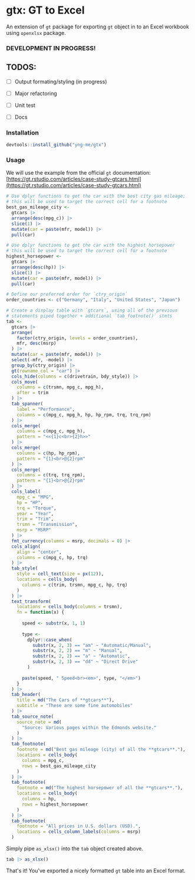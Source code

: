 # gtx: GT to Excel

An extension of `gt` package for exporting `gt` object in to an Excel workbook using `openxlsx` package.

### DEVELOPMENT IN PROGRESS!

## TODOS:
- [ ] Output formating/styling (in progress)
- [ ] Major refactoring
- [ ] Unit test
- [ ] Docs


### Installation

```r
devtools::install_github("yng-me/gtx")
```

### Usage

We will use the example from the official `gt` documentation: [https://gt.rstudio.com/articles/case-study-gtcars.html](https://gt.rstudio.com/articles/case-study-gtcars.html)

```r
# Use dplyr functions to get the car with the best city gas mileage;
# this will be used to target the correct cell for a footnote
best_gas_mileage_city <- 
  gtcars |> 
  arrange(desc(mpg_c)) |>
  slice(1) |>
  mutate(car = paste(mfr, model)) |>
  pull(car)

# Use dplyr functions to get the car with the highest horsepower
# this will be used to target the correct cell for a footnote
highest_horsepower <- 
  gtcars |> 
  arrange(desc(hp)) |>
  slice(1) |>
  mutate(car = paste(mfr, model)) |>
  pull(car)

# Define our preferred order for `ctry_origin`
order_countries <- c("Germany", "Italy", "United States", "Japan")

# Create a display table with `gtcars`, using all of the previous
# statements piped together + additional `tab_footnote()` stmts
tab <-
  gtcars |>
  arrange(
    factor(ctry_origin, levels = order_countries),
    mfr, desc(msrp)
  ) |>
  mutate(car = paste(mfr, model)) |>
  select(-mfr, -model) |>
  group_by(ctry_origin) |>
  gt(rowname_col = "car") |>
  cols_hide(columns = c(drivetrain, bdy_style)) |>
  cols_move(
    columns = c(trsmn, mpg_c, mpg_h),
    after = trim
  ) |>
  tab_spanner(
    label = "Performance",
    columns = c(mpg_c, mpg_h, hp, hp_rpm, trq, trq_rpm)
  ) |>
  cols_merge(
    columns = c(mpg_c, mpg_h),
    pattern = "<<{1}c<br>{2}h>>"
  ) |>
  cols_merge(
    columns = c(hp, hp_rpm),
    pattern = "{1}<br>@{2}rpm"
  ) |>
  cols_merge(
    columns = c(trq, trq_rpm),
    pattern = "{1}<br>@{2}rpm"
  ) |>
  cols_label(
    mpg_c = "MPG",
    hp = "HP",
    trq = "Torque",
    year = "Year",
    trim = "Trim",
    trsmn = "Transmission",
    msrp = "MSRP"
  ) |>
  fmt_currency(columns = msrp, decimals = 0) |>
  cols_align(
    align = "center",
    columns = c(mpg_c, hp, trq)
  ) |>
  tab_style(
    style = cell_text(size = px(12)),
    locations = cells_body(
      columns = c(trim, trsmn, mpg_c, hp, trq)
    )
  ) |>
  text_transform(
    locations = cells_body(columns = trsmn),
    fn = function(x) {
      
      speed <- substr(x, 1, 1)
      
      type <-
        dplyr::case_when(
          substr(x, 2, 3) == "am" ~ "Automatic/Manual",
          substr(x, 2, 2) == "m" ~ "Manual",
          substr(x, 2, 2) == "a" ~ "Automatic",
          substr(x, 2, 3) == "dd" ~ "Direct Drive"
        )
      
      paste(speed, " Speed<br><em>", type, "</em>")
    }
  ) |>
  tab_header(
    title = md("The Cars of **gtcars**"),
    subtitle = "These are some fine automobiles"
  ) |>
  tab_source_note(
    source_note = md(
      "Source: Various pages within the Edmonds website."
    )
  ) |>
  tab_footnote(
    footnote = md("Best gas mileage (city) of all the **gtcars**."),
    locations = cells_body(
      columns = mpg_c,
      rows = best_gas_mileage_city
    )
  ) |>
  tab_footnote(
    footnote = md("The highest horsepower of all the **gtcars**."),
    locations = cells_body(
      columns = hp,
      rows = highest_horsepower
    )
  ) |>
  tab_footnote(
    footnote = "All prices in U.S. dollars (USD).",
    locations = cells_column_labels(columns = msrp)
  )

```

Simply pipe `as_xlsx()` into the `tab` object created above.

```r
tab |> as_xlsx()
```

That's it! You've exported a nicely formatted `gt` table into an Excel format.
